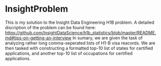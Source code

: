 # InsightProblem
This is my solution to the Insight Data Engineering H1B problem. A detailed discription of the problem can be found here: https://github.com/InsightDataScience/h1b_statistics/blob/master/README.md#tips-on-getting-an-interview
In sumary, we are given the task of analyzing rather long comma-seperated lists of H1-B visa reacords. We are then tasked with constructing a formatted top-10 list of states for certified applications, and another top-10 list of occupations for certified applications. 

